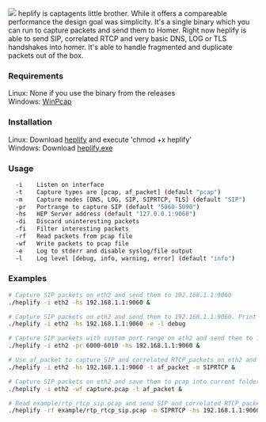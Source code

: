 <img src="https://user-images.githubusercontent.com/20154956/33374900-42c9253a-d508-11e7-8a9e-ea73a515a514.png">  
heplify is captagents little brother. While it offers a compareable performance the design goal was simplicity.
It's a single binary which you can run to capture packets and send them to Homer. 
Right now heplify is able to send SIP, correlated RTCP and very basic DNS, LOG or TLS handshakes into homer. It's able to 
handle fragmented and duplicate packets out of the box.  

### Requirements
Linux: None if you use the binary from the releases  
Windows: [WinPcap](https://www.winpcap.org/install/default.htm)  

### Installation
Linux: Download [heplify](https://github.com/sipcapture/heplify/releases) and execute 'chmod +x heplify'  
Windows: Download [heplify.exe](https://github.com/sipcapture/heplify/releases)  

### Usage
```bash
  -i    Listen on interface
  -t    Capture types are [pcap, af_packet] (default "pcap")
  -m    Capture modes [DNS, LOG, SIP, SIPRTCP, TLS] (default "SIP")
  -pr   Portrange to capture SIP (default "5060-5090")
  -hs   HEP Server address (default "127.0.0.1:9060")
  -di   Discard uninteresting packets
  -fi   Filter interesting packets
  -rf   Read packets from pcap file
  -wf   Write packets to pcap file
  -e    Log to stderr and disable syslog/file output
  -l    Log level [debug, info, warning, error] (default "info")
```

### Examples
```bash
# Capture SIP packets on eth2 and send them to 192.168.1.1:9060
./heplify -i eth2 -hs 192.168.1.1:9060 &

# Capture SIP packets on eth2 and send them to 192.168.1.1:9060. Print debug log level to stdout
./heplify -i eth2 -hs 192.168.1.1:9060 -e -l debug

# Capture SIP packets with custom port range on eth2 and send them to 192.168.1.1:9060
./heplify -i eth2 -pr 6000-6010 -hs 192.168.1.1:9060 &

# Use af_packet to capture SIP and correlated RTCP packets on eth2 and send them to 192.168.1.1:9060
./heplify -i eth2 -hs 192.168.1.1:9060 -t af_packet -m SIPRTCP &

# Capture SIP packets on eth2 and save them to pcap into current folder
./heplify -i eth2 -wf capture.pcap -t af_packet &

# Read example/rtp_rtcp_sip.pcap and send SIP and correlated RTCP packets to 192.168.1.1:9060
./heplify -rf example/rtp_rtcp_sip.pcap -m SIPRTCP -hs 192.168.1.1:9060 &

```